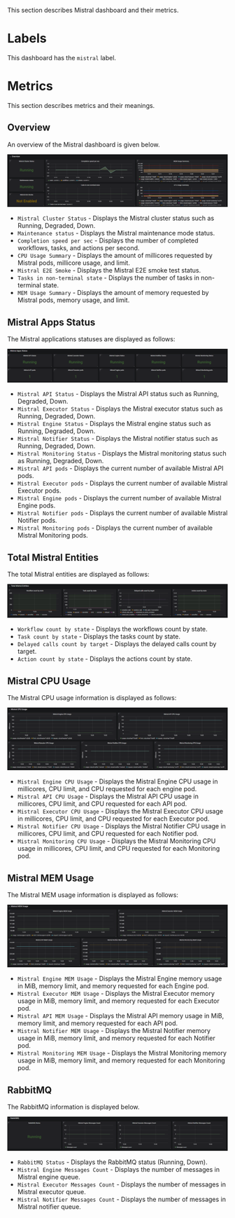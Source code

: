 This section describes Mistral dashboard and their metrics.
# Labels

This dashboard has the `mistral` label.

# Metrics

This section describes metrics and their meanings.

## Overview

An overview of the Mistral dashboard is given below.

![Overview](/custom_doc/img/grafana_overview.PNG)

* `Mistral Cluster Status` - Displays the Mistral cluster status such as Running, Degraded, Down.
* `Maintenance status` - Displays the Mistral maintenance mode status.
* `Completion speed per sec` - Displays the number of completed workflows, tasks, and actions per second.
* `CPU Usage Summary` - Displays the amount of millicores requested by Mistral pods, millicore usage, and limit.
* `Mistral E2E Smoke` - Displays the Mistral E2E smoke test status.
* `Tasks in non-terminal state` - Displays the number of tasks in non-terminal state.
* `MEM Usage Summary` - Displays the amount of memory requested by Mistral pods, memory usage, and limit.

## Mistral Apps Status

The Mistral applications statuses are displayed as follows:

![Mistral Apps Status](/custom_doc/img/mistral_apps_status.PNG)

* `Mistral API Status` - Displays the Mistral API status such as Running, Degraded, Down.
* `Mistral Executor Status` - Displays the Mistral executor status such as Running, Degraded, Down.
* `Mistral Engine Status` - Displays the Mistral engine status such as Running, Degraded, Down.
* `Mistral Notifier Status` - Displays the Mistral notifier status such as Running, Degraded, Down.
* `Mistral Monitoring Status` - Displays the Mistral monitoring status such as Running, Degraded, Down.
* `Mistral API pods` - Displays the current number of available Mistral API pods.
* `Mistral Executor pods` - Displays the current number of available Mistral Executor pods.
* `Mistral Engine pods` - Displays the current number of available Mistral Engine pods.
* `Mistral Notifier pods` - Displays the current number of available Mistral Notifier pods.
* `Mistral Monitoring pods` - Displays the current number of available Mistral Monitoring pods.

## Total Mistral Entities

The total Mistral entities are displayed as follows:

![Total Mistral Entities](/custom_doc/img/grafana_total_mistral_entities.PNG)

* `Workflow count by state` - Displays the workflows count by state.
* `Task count by state` - Displays the tasks count by state.
* `Delayed calls count by target` - Displays the delayed calls count by target.
* `Action count by state` - Displays the actions count by state.

## Mistral CPU Usage

The Mistral CPU usage information is displayed as follows:

![Mistral CPU Usage](/custom_doc/img/grafana_mistral_cpu_usage.PNG)

* `Mistral Engine CPU Usage` - Displays the Mistral Engine CPU usage in millicores, CPU limit, and CPU requested for each engine pod.
* `Mistral API CPU Usage` - Displays the Mistral API CPU usage in millicores, CPU limit, and CPU requested for each API pod.
* `Mistral Executor CPU Usage` - Displays the Mistral Executor CPU usage in millicores, CPU limit, and CPU requested for each Executor pod.
* `Mistral Notifier CPU Usage` - Displays the Mistral Notifier CPU usage in millicores, CPU limit, and CPU requested for each Notifier pod.
* `Mistral Monitoring CPU Usage` - Displays the Mistral Monitoring CPU usage in millicores, CPU limit, and CPU requested for each Monitoring pod.

## Mistral MEM Usage

The Mistral MEM usage information is displayed as follows:

![Mistral MEM Usage](/custom_doc/img/grafana_mistral_mem_usage.PNG)

* `Mistral Engine MEM Usage` - Displays the Mistral Engine memory usage in MiB, memory limit, and memory requested for each Engine pod.
* `Mistral Executor MEM Usage` - Displays the Mistral Executor memory usage in MiB, memory limit, and memory requested for each Executor pod.
* `Mistral API MEM Usage` - Displays the Mistral API memory usage in MiB, memory limit, and memory requested for each API pod.
* `Mistral Notifier MEM Usage` - Displays the Mistral Notifier memory usage in MiB, memory limit, and memory requested for each Notifier pod.
* `Mistral Monitoring MEM Usage` - Displays the Mistral Monitoring memory usage in MiB, memory limit, and memory requested for each Monitoring pod.

## RabbitMQ

The RabbitMQ information is displayed below.

![RabbitMQ](/custom_doc/img/grafana_rabbitmq.PNG)

* `RabbitMQ Status` - Displays the RabbitMQ status (Running, Down).
* `Mistral Engine Messages Count` - Displays the number of messages in Mistral engine queue.
* `Mistral Executor Messages Count` - Displays the number of messages in Mistral executor queue.
* `Mistral Notifier Messages Count` - Displays the number of messages in Mistral notifier queue.
